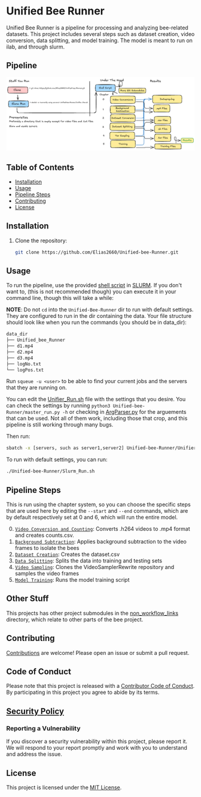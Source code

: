 # Unified Bee Runner

Unified Bee Runner is a pipeline for processing and analyzing bee-related datasets. This project includes several steps such as dataset creation, video conversion, data splitting, and model training. The model is meant to run on ilab, and through slurm.

## Pipeline

![PipelineImage](RunImage.png)

## Table of Contents

- [Installation](#installation)
- [Usage](#usage)
- [Pipeline Steps](#pipeline-steps)
- [Contributing](#contributing)
- [License](#license)

## Installation

1. Clone the repository:

   ```sh
   git clone https://github.com/Elias2660/Unified-bee-Runner.git
   ```

## Usage

To run the pipeline, use the provided [shell script](Unifier_Run.sh) in [SLURM](https://slurm.schedmd.com/documentation.html). If you don't want to, (this is not recommended though) you can execute it in your command line, though this will take a while:

**NOTE**: Do not `cd` into the `Unified-Bee-Runner` dir to run with default settings. They are configured to run in the dir containing the data. Your file structure should look like when you run the commands (you should be in data_dir):

```
data_dir
├── Unified_bee_Runner
├── d1.mp4
├── d2.mp4
├── d3.mp4
├── logNo.txt
└── logPos.txt
```

Run `squeue -u <user>` to be able to find your current jobs and the servers that they are running on.

You can edit the [Unifier_Run.sh](Unifier_Run.sh) file with the settings that you desire. You can check the settings by running `python3 Unified-bee-Runner/master_run.py -h` or checking in [ArgParser.py](ArgParser.py) for the arguements that can be used. Not all of them work, including those that crop, and this pipeline is still working through many bugs.

Then run:

```sh
sbatch -x [servers, such as server1,server2] Unified-bee-Runner/Unifier_Run.sh
```

To run with default settings, you can run:

```sh
./Unified-bee-Runner/Slurm_Run.sh
```

## Pipeline Steps

This is run using the chapter system, so you can choose the specific steps that are used here by editing the `--start` and `--end` commands, which are by default respectively set at 0 and 6, which will run the entire model.

0. [`Video Conversion and Counting`](https://github.com/Elias2660/Video_Frame_Counter): Converts .h264 videos to .mp4 format and creates counts.csv.
1. [`Background Subtraction`](https://github.com/Elias2660/Video_Subtractions): Applies background subtraction to the video frames to isolate the bees
2. [`Dataset Creation`](https://github.com/Elias2660/Dataset_Creator): Creates the dataset.csv
3. [`Data Splitting`](https://github.com/Elias2660/working_bee_analysis/blob/main/make_validation_training.py): Splits the data into training and testing sets
4. [`Video Sampling`](https://github.com/Elias2660/VideoSamplerRewrite): Clones the VideoSamplerRewrite repository and samples the video frames
5. [`Model Training`](https://github.com/Elias2660/working_bee_analysis/blob/main/VidActRecTrain.py): Runs the model training script

## Other Stuff

This projects has other project submodules in the [non_workflow_links](non_workflow_links/) directory, which relate to other parts of the bee project.

## Contributing

[Contributions](CONTRIBUTING.md) are welcome! Please open an issue or submit a pull request.

## Code of Conduct

Please note that this project is released with a [Contributor Code of Conduct](CODE_OF_CONDUCT.md). By participating in this project you agree to abide by its terms.

## [Security Policy](SECURITY.md)

### Reporting a Vulnerability

If you discover a security vulnerability within this project, please report it. We will respond to your report promptly and work with you to understand and address the issue.

## License

This project is licensed under the [MIT License](LICENSE).

